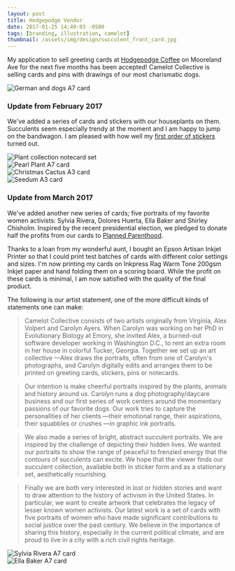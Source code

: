 ```yaml
---
layout: post
title: Hodgepodge Vendor
date: 2017-01-25 14:49:03 -0500
tags: [branding, illustration, camelot]
thumbnail: /assets/img/design/succulent_front_card.jpg
---
```


My application to sell greeting cards at [Hodgepodge Coffee](https://hodgepodgecoffee.com/) on Mooreland Ave for the next five months has been accepted! Camelot Collective is selling cards and pins with drawings of our most charismatic dogs.

<div class="row">
  <div class="col-lg-12 pt-4 pb-4">
  	<img class="prototype" src="/assets/img/design/german_co_card.jpg" alt="German and dogs A7 card"/>
  </div>
</div>

### Update from February 2017

We've added a series of cards and stickers with our houseplants on them. Succulents seem especially trendy at the moment and I am happy to jump on the bandwagon. I am pleased with how well my [first order of stickers](https://www.stickermule.com/) turned out.

<div class="row">
  <div class="col-lg-12 pt-4">
  	<img class="prototype" src="/assets/img/design/plant_collection.jpg" alt="Plant collection notecard set"/>
  </div>
  <div class="col-lg-12 pt-4">
  	<img class="prototype" src="/assets/img/design/pearl_plant_card.jpg" alt="Pearl Plant A7 card"/>
  </div>
  <div class="col-md-6 pt-4">
  	<img class="prototype" src="/assets/img/design/christmas_cactus_card.jpg" alt="Christmas Cactus A3 card"/>
  </div>
  <div class="col-md-6 pt-4">
    <img class="prototype" src="/assets/img/design/seedum_card.jpg" alt="Seedum A3 card"/>
  </div>
</div>

### Update from March 2017

We've added another new series of cards; five portraits of my favorite women activists: Sylvia Rivera, Dolores Huerta, Ella Baker and Shirley Chisholm. Inspired by the recent presidential election, we pledged to donate half the profits from our cards to [Planned Parenthood](https://www.plannedparenthood.org/get-involved/other-ways-give).

Thanks to a loan from my wonderful aunt, I bought an Epson Artisan Inkjet Printer so that I could print test batches of cards with different color settings and sizes. I'm now printing my cards on Inkpress Rag Warm Tone 200gsm Inkjet paper and hand folding them on a scoring board. While the profit on these cards is minimal, I am now satisfied with the quality of the final product.

The following is our artist statement, one of the more difficult kinds of statements one can make:

> Camelot Collective consists of two artists originally from Virginia, Alex Volpert and Carolyn Ayers. When Carolyn was working on her PhD in Evolutionary Biology at Emory, she invited Alex, a burned-out software developer working in Washington D.C., to rent an extra room in her house in colorful Tucker, Georgia. Together we set up an art collective —Alex draws the portraits, often from one of Carolyn's photographs, and Carolyn digitally edits and arranges them to be printed on greeting cards, stickers, pins or notecards.

> Our intention is make cheerful portraits inspired by the plants, animals and history around us. Carolyn runs a dog photography/daycare business and our first series of work centers around the momentary passions of our favorite dogs. Our work tries to capture the personalities of her clients —their emotional range, their aspirations, their squabbles or crushes —in graphic ink portraits.

> We also made a series of bright, abstract succulent portraits. We are inspired by the challenge of depicting their hidden lives. We wanted our portraits to show the range of peaceful to frenzied energy that the contours of succulents can excite. We hope that the viewer finds our succulent collection, available both in sticker form and as a stationary set, aesthetically nourishing.

> Finally we are both very interested in lost or hidden stories and want to draw attention to the history of activism in the United States. In particular, we want to create artwork that celebrates the legacy of lesser known women activists. Our latest work is a set of cards with five portraits of women who have made significant contributions to social justice over the past century. We believe in the importance of sharing this history, especially in the current political climate, and are proud to live in a city with a rich civil rights heritage.

<div class="row">
  <div class="col-lg-12 pt-4">
  	<img class="prototype" src="/assets/img/design/sylvia_rivera_card.jpg" alt="Sylvia Rivera A7 card"/>
  </div>
  <div class="col-lg-12 pt-4">
    <img class="prototype" src="/assets/img/design/ella_baker_card.jpg" alt="Ella Baker A7 card"/>
  </div>
</div>
